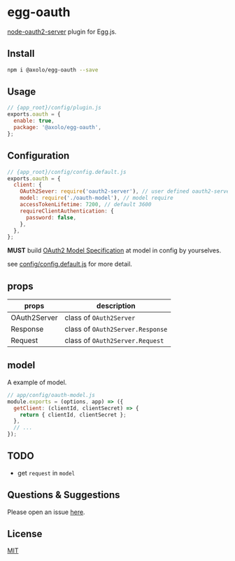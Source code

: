 # egg-oauth

[node-oauth2-server](https://github.com/oauthjs/node-oauth2-server) plugin for Egg.js.

## Install

```bash
npm i @axolo/egg-oauth --save
```

## Usage

```js
// {app_root}/config/plugin.js
exports.oauth = {
  enable: true,
  package: '@axolo/egg-oauth',
};
```

## Configuration

```js
// {app_root}/config/config.default.js
exports.oauth = {
  client: {
    OAuth2Sever: require('oauth2-server'), // user defined oauth2-server version
    model: require('./oauth-model'), // model require
    accessTokenLifetime: 7200, // default 3600
    requireClientAuthentication: {
      password: false,
    },
  },
};
```

**MUST** build [OAuth2 Model Specification][Model] at model in config by yourselves.

see [config/config.default.js](config/config.default.js) for more detail.

## props

|    props     |           description            |
| ------------ | -------------------------------- |
| OAuth2Server | class of `OAuth2Server`          |
| Response     | class of `OAuth2Server.Response` |
| Request      | class of `OAuth2Server.Request`  |

## model

A example of model.

```js
// app/config/oauth-model.js
module.exports = (options, app) => ({
  getClient: (clientId, clientSecret) => {
    return { clientId, clientSecret };
  },
  // ...
});
```

## TODO

- get `request` in `model`

## Questions & Suggestions

Please open an issue [here](https://github.com/axolo/egg-oauth/issues).

## License

[MIT](LICENSE)

[Model]: https://oauth2-server.readthedocs.io/en/latest/model/overview.html
